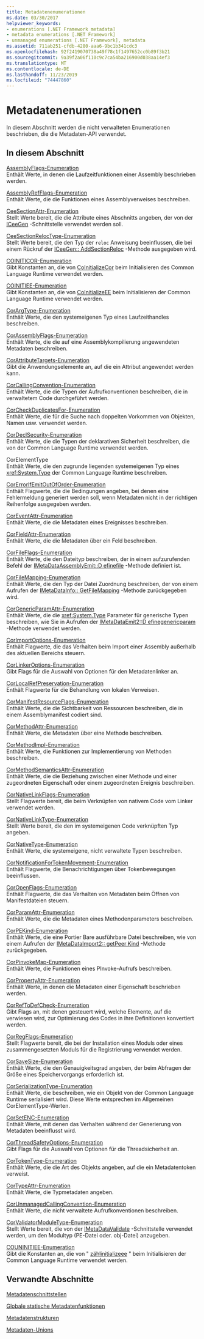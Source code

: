 ```yaml
---
title: Metadatenenumerationen
ms.date: 03/30/2017
helpviewer_keywords:
- enumerations [.NET Framework metadata]
- metadata enumerations [.NET Framework]
- unmanaged enumerations [.NET Framework], metadata
ms.assetid: 711ab251-cfdb-4280-aaa6-9bc1b341cdc3
ms.openlocfilehash: 92f2419070738a49f78c1f1497652cc0b89f3b21
ms.sourcegitcommit: 9a39f2a06f110c9c7ca54ba216900d038aa14ef3
ms.translationtype: MT
ms.contentlocale: de-DE
ms.lasthandoff: 11/23/2019
ms.locfileid: "74447860"
---
```

# <a name="metadata-enumerations"></a>Metadatenenumerationen
In diesem Abschnitt werden die nicht verwalteten Enumerationen beschrieben, die die Metadaten-API verwendet.  
  
## <a name="in-this-section"></a>In diesem Abschnitt  
 [AssemblyFlags-Enumeration](../../../../docs/framework/unmanaged-api/metadata/assemblyflags-enumeration.md)  
 Enthält Werte, in denen die Laufzeitfunktionen einer Assembly beschrieben werden.  
  
 [AssemblyRefFlags-Enumeration](../../../../docs/framework/unmanaged-api/metadata/assemblyrefflags-enumeration.md)  
 Enthält Werte, die die Funktionen eines Assemblyverweises beschreiben.  
  
 [CeeSectionAttr-Enumeration](../../../../docs/framework/unmanaged-api/metadata/ceesectionattr-enumeration.md)  
 Stellt Werte bereit, die die Attribute eines Abschnitts angeben, der von der [ICeeGen](../../../../docs/framework/unmanaged-api/metadata/iceegen-interface.md) -Schnittstelle verwendet werden soll.  
  
 [CeeSectionRelocType-Enumeration](../../../../docs/framework/unmanaged-api/metadata/ceesectionreloctype-enumeration.md)  
 Stellt Werte bereit, die den Typ der `reloc` Anweisung beeinflussen, die bei einem Rückruf der [ICeeGen:: AddSectionReloc](../../../../docs/framework/unmanaged-api/metadata/iceegen-addsectionreloc-method.md) -Methode ausgegeben wird.  
  
 [COINITICOR-Enumeration](../../../../docs/framework/unmanaged-api/metadata/coiniticor-enumeration.md)  
 Gibt Konstanten an, die von [CoInitializeCor](../../../../docs/framework/unmanaged-api/hosting/coinitializecor-function.md) beim Initialisieren des Common Language Runtime verwendet werden.  
  
 [COINITIEE-Enumeration](../../../../docs/framework/unmanaged-api/metadata/coinitiee-enumeration.md)  
 Gibt Konstanten an, die von [CoInitializeEE](../../../../docs/framework/unmanaged-api/hosting/coinitializeee-function.md) beim Initialisieren der Common Language Runtime verwendet werden.  
  
 [CorArgType-Enumeration](../../../../docs/framework/unmanaged-api/metadata/corargtype-enumeration.md)  
 Enthält Werte, die den systemeigenen Typ eines Laufzeithandles beschreiben.  
  
 [CorAssemblyFlags-Enumeration](../../../../docs/framework/unmanaged-api/metadata/corassemblyflags-enumeration.md)  
 Enthält Werte, die die auf eine Assemblykompilierung angewendeten Metadaten beschreiben.  
  
 [CorAttributeTargets-Enumeration](../../../../docs/framework/unmanaged-api/metadata/corattributetargets-enumeration.md)  
 Gibt die Anwendungselemente an, auf die ein Attribut angewendet werden kann.  
  
 [CorCallingConvention-Enumeration](../../../../docs/framework/unmanaged-api/metadata/corcallingconvention-enumeration.md)  
 Enthält Werte, die die Typen der Aufrufkonventionen beschreiben, die in verwaltetem Code durchgeführt werden.  
  
 [CorCheckDuplicatesFor-Enumeration](../../../../docs/framework/unmanaged-api/metadata/corcheckduplicatesfor-enumeration.md)  
 Enthält Werte, die für die Suche nach doppelten Vorkommen von Objekten, Namen usw. verwendet werden.  
  
 [CorDeclSecurity-Enumeration](../../../../docs/framework/unmanaged-api/metadata/cordeclsecurity-enumeration.md)  
 Enthält Werte, die die Typen der deklarativen Sicherheit beschreiben, die von der Common Language Runtime verwendet werden.  
  
 CorElementType  
 Enthält Werte, die den zugrunde liegenden systemeigenen Typ eines <xref:System.Type> der Common Language Runtime beschreiben.  
  
 [CorErrorIfEmitOutOfOrder-Enumeration](../../../../docs/framework/unmanaged-api/metadata/corerrorifemitoutoforder-enumeration.md)  
 Enthält Flagwerte, die die Bedingungen angeben, bei denen eine Fehlermeldung generiert werden soll, wenn Metadaten nicht in der richtigen Reihenfolge ausgegeben werden.  
  
 [CorEventAttr-Enumeration](../../../../docs/framework/unmanaged-api/metadata/coreventattr-enumeration.md)  
 Enthält Werte, die die Metadaten eines Ereignisses beschreiben.  
  
 [CorFieldAttr-Enumeration](../../../../docs/framework/unmanaged-api/metadata/corfieldattr-enumeration.md)  
 Enthält Werte, die die Metadaten über ein Feld beschreiben.  
  
 [CorFileFlags-Enumeration](../../../../docs/framework/unmanaged-api/metadata/corfileflags-enumeration.md)  
 Enthält Werte, die den Dateityp beschreiben, der in einem aufzurufenden Befehl der [IMetaDataAssemblyEmit::D efinefile](../../../../docs/framework/unmanaged-api/metadata/imetadataassemblyemit-definefile-method.md) -Methode definiert ist.  
  
 [CorFileMapping-Enumeration](../../../../docs/framework/unmanaged-api/metadata/corfilemapping-enumeration.md)  
 Enthält Werte, die den Typ der Datei Zuordnung beschreiben, der von einem Aufrufen der [IMetaDataInfo:: GetFileMapping](../../../../docs/framework/unmanaged-api/metadata/imetadatainfo-getfilemapping-method.md) -Methode zurückgegeben wird.  
  
 [CorGenericParamAttr-Enumeration](../../../../docs/framework/unmanaged-api/metadata/corgenericparamattr-enumeration.md)  
 Enthält Werte, die die <xref:System.Type> Parameter für generische Typen beschreiben, wie Sie in Aufrufen der [IMetaDataEmit2::D efinegenericparam](../../../../docs/framework/unmanaged-api/metadata/imetadataemit2-definegenericparam-method.md) -Methode verwendet werden.  
  
 [CorImportOptions-Enumeration](../../../../docs/framework/unmanaged-api/metadata/corimportoptions-enumeration.md)  
 Enthält Flagwerte, die das Verhalten beim Import einer Assembly außerhalb des aktuellen Bereichs steuern.  
  
 [CorLinkerOptions-Enumeration](../../../../docs/framework/unmanaged-api/metadata/corlinkeroptions-enumeration.md)  
 Gibt Flags für die Auswahl von Optionen für den Metadatenlinker an.  
  
 [CorLocalRefPreservation-Enumeration](../../../../docs/framework/unmanaged-api/metadata/corlocalrefpreservation-enumeration.md)  
 Enthält Flagwerte für die Behandlung von lokalen Verweisen.  
  
 [CorManifestResourceFlags-Enumeration](../../../../docs/framework/unmanaged-api/metadata/cormanifestresourceflags-enumeration.md)  
 Enthält Werte, die die Sichtbarkeit von Ressourcen beschreiben, die in einem Assemblymanifest codiert sind.  
  
 [CorMethodAttr-Enumeration](../../../../docs/framework/unmanaged-api/metadata/cormethodattr-enumeration.md)  
 Enthält Werte, die Metadaten über eine Methode beschreiben.  
  
 [CorMethodImpl-Enumeration](../../../../docs/framework/unmanaged-api/metadata/cormethodimpl-enumeration.md)  
 Enthält Werte, die Funktionen zur Implementierung von Methoden beschreiben.  
  
 [CorMethodSemanticsAttr-Enumeration](../../../../docs/framework/unmanaged-api/metadata/cormethodsemanticsattr-enumeration.md)  
 Enthält Werte, die die Beziehung zwischen einer Methode und einer zugeordneten Eigenschaft oder einem zugeordneten Ereignis beschreiben.  
  
 [CorNativeLinkFlags-Enumeration](../../../../docs/framework/unmanaged-api/metadata/cornativelinkflags-enumeration.md)  
 Stellt Flagwerte bereit, die beim Verknüpfen von nativem Code vom Linker verwendet werden.  
  
 [CorNativeLinkType-Enumeration](../../../../docs/framework/unmanaged-api/metadata/cornativelinktype-enumeration.md)  
 Stellt Werte bereit, die den im systemeigenen Code verknüpften Typ angeben.  
  
 [CorNativeType-Enumeration](../../../../docs/framework/unmanaged-api/metadata/cornativetype-enumeration.md)  
 Enthält Werte, die systemeigene, nicht verwaltete Typen beschreiben.  
  
 [CorNotificationForTokenMovement-Enumeration](../../../../docs/framework/unmanaged-api/metadata/cornotificationfortokenmovement-enumeration.md)  
 Enthält Flagwerte, die Benachrichtigungen über Tokenbewegungen beeinflussen.  
  
 [CorOpenFlags-Enumeration](../../../../docs/framework/unmanaged-api/metadata/coropenflags-enumeration.md)  
 Enthält Flagwerte, die das Verhalten von Metadaten beim Öffnen von Manifestdateien steuern.  
  
 [CorParamAttr-Enumeration](../../../../docs/framework/unmanaged-api/metadata/corparamattr-enumeration.md)  
 Enthält Werte, die die Metadaten eines Methodenparameters beschreiben.  
  
 [CorPEKind-Enumeration](../../../../docs/framework/unmanaged-api/metadata/corpekind-enumeration.md)  
 Enthält Werte, die eine Portier Bare ausführbare Datei beschreiben, wie von einem Aufrufen der [IMetaDataImport2:: getPeer Kind](../../../../docs/framework/unmanaged-api/metadata/imetadataimport2-getpekind-method.md) -Methode zurückgegeben.  
  
 [CorPinvokeMap-Enumeration](../../../../docs/framework/unmanaged-api/metadata/corpinvokemap-enumeration.md)  
 Enthält Werte, die Funktionen eines PInvoke-Aufrufs beschreiben.  
  
 [CorPropertyAttr-Enumeration](../../../../docs/framework/unmanaged-api/metadata/corpropertyattr-enumeration.md)  
 Enthält Werte, in denen die Metadaten einer Eigenschaft beschrieben werden.  
  
 [CorRefToDefCheck-Enumeration](../../../../docs/framework/unmanaged-api/metadata/correftodefcheck-enumeration.md)  
 Gibt Flags an, mit denen gesteuert wird, welche Elemente, auf die verwiesen wird, zur Optimierung des Codes in ihre Definitionen konvertiert werden.  
  
 [CorRegFlags-Enumeration](../../../../docs/framework/unmanaged-api/metadata/corregflags-enumeration.md)  
 Stellt Flagwerte bereit, die bei der Installation eines Moduls oder eines zusammengesetzten Moduls für die Registrierung verwendet werden.  
  
 [CorSaveSize-Enumeration](../../../../docs/framework/unmanaged-api/metadata/corsavesize-enumeration.md)  
 Enthält Werte, die den Genauigkeitsgrad angeben, der beim Abfragen der Größe eines Speichervorgangs erforderlich ist.  
  
 [CorSerializationType-Enumeration](../../../../docs/framework/unmanaged-api/metadata/corserializationtype-enumeration.md)  
 Enthält Werte, die beschreiben, wie ein Objekt von der Common Language Runtime serialisiert wird. Diese Werte entsprechen im Allgemeinen CorElementType-Werten.  
  
 [CorSetENC-Enumeration](../../../../docs/framework/unmanaged-api/metadata/corsetenc-enumeration.md)  
 Enthält Werte, mit denen das Verhalten während der Generierung von Metadaten beeinflusst wird.  
  
 [CorThreadSafetyOptions-Enumeration](../../../../docs/framework/unmanaged-api/metadata/corthreadsafetyoptions-enumeration.md)  
 Gibt Flags für die Auswahl von Optionen für die Threadsicherheit an.  
  
 [CorTokenType-Enumeration](../../../../docs/framework/unmanaged-api/metadata/cortokentype-enumeration.md)  
 Enthält Werte, die die Art des Objekts angeben, auf die ein Metadatentoken verweist.  
  
 [CorTypeAttr-Enumeration](../../../../docs/framework/unmanaged-api/metadata/cortypeattr-enumeration.md)  
 Enthält Werte, die Typmetadaten angeben.  
  
 [CorUnmanagedCallingConvention-Enumeration](../../../../docs/framework/unmanaged-api/metadata/corunmanagedcallingconvention-enumeration.md)  
 Enthält Werte, die nicht verwaltete Aufrufkonventionen beschreiben.  
  
 [CorValidatorModuleType-Enumeration](../../../../docs/framework/unmanaged-api/metadata/corvalidatormoduletype-enumeration.md)  
 Stellt Werte bereit, die von der [IMetaDataValidate](../../../../docs/framework/unmanaged-api/metadata/imetadatavalidate-interface.md) -Schnittstelle verwendet werden, um den Modultyp (PE-Datei oder. obj-Datei) anzugeben.  
  
 [COUNINITIEE-Enumeration](../../../../docs/framework/unmanaged-api/metadata/couninitiee-enumeration.md)  
 Gibt die Konstanten an, die von " [zählinitializeee](../../../../docs/framework/unmanaged-api/hosting/couninitializeee-function.md) " beim Initialisieren der Common Language Runtime verwendet werden.  
  
## <a name="related-sections"></a>Verwandte Abschnitte  
 [Metadatenschnittstellen](../../../../docs/framework/unmanaged-api/metadata/metadata-interfaces.md)  
  
 [Globale statische Metadatenfunktionen](../../../../docs/framework/unmanaged-api/metadata/metadata-global-static-functions.md)  
  
 [Metadatenstrukturen](../../../../docs/framework/unmanaged-api/metadata/metadata-structures.md)  
  
 [Metadaten-Unions](../../../../docs/framework/unmanaged-api/metadata/metadata-unions.md)
